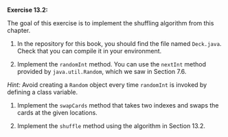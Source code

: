 **Exercise 13.2:**

The goal of this exercise is to implement the shuffling algorithm from this chapter.



1.  In the repository for this book, you should find the file named `Deck.java`.
Check that you can compile it in your environment.

1.  Implement the `randomInt` method.
You can use the `nextInt` method provided by `java.util.Random`, which we saw in Section 7.6.

*Hint:* Avoid creating a `Random` object every time `randomInt` is invoked by defining a class variable.

1.  Implement the `swapCards` method that takes two indexes and swaps the cards at the given locations.

1.  Implement the `shuffle` method using the algorithm in Section 13.2.